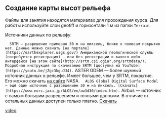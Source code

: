## Создание карты высот рельефа

Файлы для занятия находятся материалах для прохождения курса. Для работы используйте слои geotiff и горизонтали 1 м из папки `Terrain`.

Источники данных по рельефу:

`   SRTM — разрешение примерно 30 м на пиксель, ближе к полюсам покрытия нет. Данные можно скачать [на портале](https://earthexplorer.usgs.gov/) Американской геологической службы (потребуется регистрация) — или без регистрации и какого-либо интерфейса [на этом сайте](http://srtm.csi.cgiar.org/srtmdata/). Подробная инструкция по скачиванию SRTM [доступна на YouTube](https://youtu.be/jZgc3kguJJ4).
`   ASTER GDEM — более шумный источник данных о рельефе. Имеет большее, чем у SRTM, покрытие. Его можно скачать [на сайте](https://earthdata.nasa.gov/) NASA.
`   ALOS Global Digital Surface Model — ещё один источник с разрешением 30 м на пиксель. [Скачать](https://www.eorc.jaxa.jp/ALOS/en/aw3d30/index.htm).
`   Airbus — источник с самым большим разрешением и точными данными. В отличие от остальных данных доступен только платно. [Скачать](https://www.intelligence-airbusds.com/en/8262-sample-imagery)

[video](https://player.softculture.cc/embed/online/GIS/GIS_10.10.12_L2-10_Terrain)